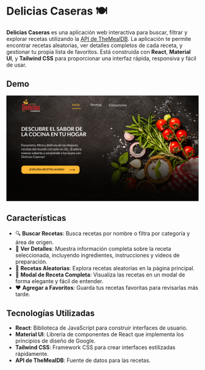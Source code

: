 # Delicias Caseras 🍽️

**Delicias Caseras** es una aplicación web interactiva para buscar, filtrar y explorar recetas utilizando la [API de TheMealDB](https://www.themealdb.com/api.php). La aplicación te permite encontrar recetas aleatorias, ver detalles completos de cada receta, y gestionar tu propia lista de favoritos. Está construida con **React**, **Material UI**, y **Tailwind CSS** para proporcionar una interfaz rápida, responsiva y fácil de usar.

## Demo

![Delicias Caseras Screenshot](./public/img/Header.png)

## Características

- 🔍 **Buscar Recetas**: Busca recetas por nombre o filtra por categoría y área de origen.
- 🍴 **Ver Detalles**: Muestra información completa sobre la receta seleccionada, incluyendo ingredientes, instrucciones y videos de preparación.
- 🎲 **Recetas Aleatorias**: Explora recetas aleatorias en la página principal.
- 📑 **Modal de Receta Completa**: Visualiza las recetas en un modal de forma elegante y fácil de entender.
- ❤️ **Agregar a Favoritos**: Guarda tus recetas favoritas para revisarlas más tarde.

## Tecnologías Utilizadas

- **React**: Biblioteca de JavaScript para construir interfaces de usuario.
- **Material UI**: Librería de componentes de React que implementa los principios de diseño de Google.
- **Tailwind CSS**: Framework CSS para crear interfaces estilizadas rápidamente.
- **API de TheMealDB**: Fuente de datos para las recetas.
